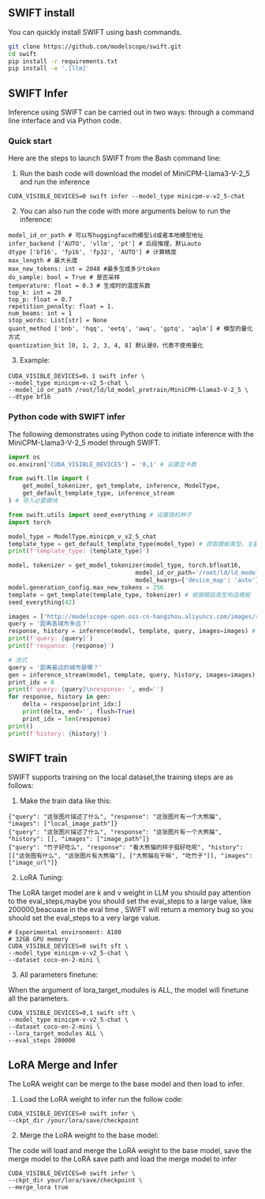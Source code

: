 ## SWIFT install
You can quickly install SWIFT using bash commands.

``` bash
git clone https://github.com/modelscope/swift.git
cd swift
pip install -r requirements.txt
pip install -e '.[llm]'
```

## SWIFT Infer
Inference using SWIFT can be carried out in two ways: through a command line interface and via Python code.

### Quick start
Here are the steps to launch SWIFT from the Bash command line:

1. Run the bash code will download the model of MiniCPM-Llama3-V-2_5 and run the inference
``` shell
CUDA_VISIBLE_DEVICES=0 swift infer --model_type minicpm-v-v2_5-chat
```

2. You can also run the code with more arguments below to run the inference:
``` 
model_id_or_path # 可以写huggingface的模型id或者本地模型地址
infer_backend ['AUTO', 'vllm', 'pt'] # 后段推理，默认auto
dtype ['bf16', 'fp16', 'fp32', 'AUTO'] # 计算精度
max_length # 最大长度
max_new_tokens: int = 2048 #最多生成多少token
do_sample: bool = True # 是否采样
temperature: float = 0.3 # 生成时的温度系数
top_k: int = 20 
top_p: float = 0.7
repetition_penalty: float = 1.
num_beams: int = 1
stop_words: List[str] = None
quant_method ['bnb', 'hqq', 'eetq', 'awq', 'gptq', 'aqlm'] # 模型的量化方式
quantization_bit [0, 1, 2, 3, 4, 8] 默认是0，代表不使用量化
```
3. Example:
``` shell
CUDA_VISIBLE_DEVICES=0，1 swift infer \
--model_type minicpm-v-v2_5-chat \
--model_id_or_path /root/ld/ld_model_pretrain/MiniCPM-Llama3-V-2_5 \
--dtype bf16 
```
### Python code with SWIFT infer
The following demonstrates using Python code to initiate inference with the MiniCPM-Llama3-V-2_5 model through SWIFT.

```python
import os
os.environ['CUDA_VISIBLE_DEVICES'] = '0,1' # 设置显卡数

from swift.llm import (
    get_model_tokenizer, get_template, inference, ModelType,
    get_default_template_type, inference_stream
) # 导入必要模块

from swift.utils import seed_everything # 设置随机种子
import torch

model_type = ModelType.minicpm_v_v2_5_chat
template_type = get_default_template_type(model_type) # 获取模板类型，主要是用于特殊token的构造和图像的处理流程
print(f'template_type: {template_type}')

model, tokenizer = get_model_tokenizer(model_type, torch.bfloat16,
                                    model_id_or_path='/root/ld/ld_model_pretrain/MiniCPM-Llama3-V-2_5',
                                    model_kwargs={'device_map': 'auto'}) # 加载模型，并设置模型类型，模型路径，模型参数，设备分配等，计算精度等等
model.generation_config.max_new_tokens = 256
template = get_template(template_type, tokenizer) # 根据模版类型构造模板
seed_everything(42)

images = ['http://modelscope-open.oss-cn-hangzhou.aliyuncs.com/images/road.png'] # 图片地址
query = '距离各城市多远？'
response, history = inference(model, template, query, images=images) # 推理获得结果
print(f'query: {query}')
print(f'response: {response}')

# 流式
query = '距离最远的城市是哪？'
gen = inference_stream(model, template, query, history, images=images) # 调用流式输出接口
print_idx = 0
print(f'query: {query}\nresponse: ', end='')
for response, history in gen:
    delta = response[print_idx:]
    print(delta, end='', flush=True)
    print_idx = len(response)
print()
print(f'history: {history}')
```

## SWIFT train
SWIFT supports training on the local dataset,the training steps are as follows:
1. Make the train data like this:
```jsonl
{"query": "这张图片描述了什么", "response": "这张图片有一个大熊猫", "images": ["local_image_path"]}
{"query": "这张图片描述了什么", "response": "这张图片有一个大熊猫", "history": [], "images": ["image_path"]}
{"query": "竹子好吃么", "response": "看大熊猫的样子挺好吃呢", "history": [["这张图有什么", "这张图片有大熊猫"], ["大熊猫在干嘛", "吃竹子"]], "images": ["image_url"]}
```
2. LoRA Tuning:

The LoRA target model are k and v weight in LLM you should pay attention to the eval_steps,maybe you should set the eval_steps to a large value, like 200000,beacuase in the eval time , SWIFT will return a memory bug so you should set the eval_steps to a very large value.
```shell
# Experimental environment: A100
# 32GB GPU memory
CUDA_VISIBLE_DEVICES=0 swift sft \
--model_type minicpm-v-v2_5-chat \
--dataset coco-en-2-mini \
```
3. All parameters finetune:

When the argument of lora_target_modules is ALL, the model will finetune all the parameters.
```shell
CUDA_VISIBLE_DEVICES=0,1 swift sft \
--model_type minicpm-v-v2_5-chat \
--dataset coco-en-2-mini \
--lora_target_modules ALL \
--eval_steps 200000
```

## LoRA Merge and Infer
The LoRA weight can be merge to the base model and then load to infer.

1. Load the LoRA weight to infer run the follow code:
```shell
CUDA_VISIBLE_DEVICES=0 swift infer \
--ckpt_dir /your/lora/save/checkpoint
```
2. Merge the LoRA weight to the base model:

The code will load and merge the LoRA weight to the base model, save the merge model to the LoRA save path and load the merge model to infer
```shell
CUDA_VISIBLE_DEVICES=0 swift infer \
--ckpt_dir your/lora/save/checkpoint \
--merge_lora true
```